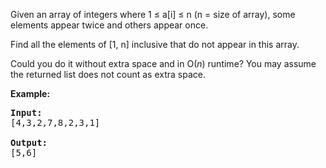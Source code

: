Given an array of integers where 1 ≤ a[i] ≤ n (n = size of array), some elements appear twice and others appear once.

Find all the elements of [1, n] inclusive that do not appear in this array.

Could you do it without extra space and in O(*n*) runtime? You may assume the returned list does not count as extra space.

**Example:**

<pre>
<b>Input:</b>
[4,3,2,7,8,2,3,1]

<b>Output:</b>
[5,6]
</pre>
